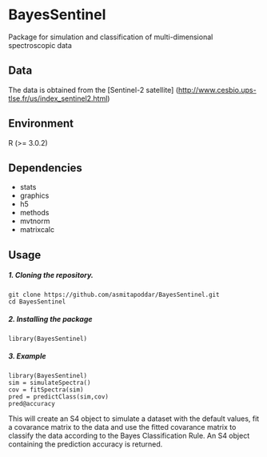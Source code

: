 # BayesSentinel
Package for simulation and classification of multi-dimensional spectroscopic data

## Data
The data is obtained from the [Sentinel-2 satellite] (http://www.cesbio.ups-tlse.fr/us/index_sentinel2.html)

## Environment
R (>= 3.0.2)

## Dependencies
- stats
- graphics
- h5
- methods
- mvtnorm
- matrixcalc

## Usage

##### 1. Cloning the repository.
```
git clone https://github.com/asmitapoddar/BayesSentinel.git
cd BayesSentinel
```

##### 2. Installing the package
```
library(BayesSentinel)  
```
##### 3. Example
```
library(BayesSentinel)  
sim = simulateSpectra()
cov = fitSpectra(sim)
pred = predictClass(sim,cov)
pred@accuracy
```
This will create an S4 object to simulate a dataset with the default values, fit a covarance matrix to the data and use the fitted covarance matrix to classify the data according to the Bayes Classification Rule. An S4 object containing the prediction accuracy is returned.

